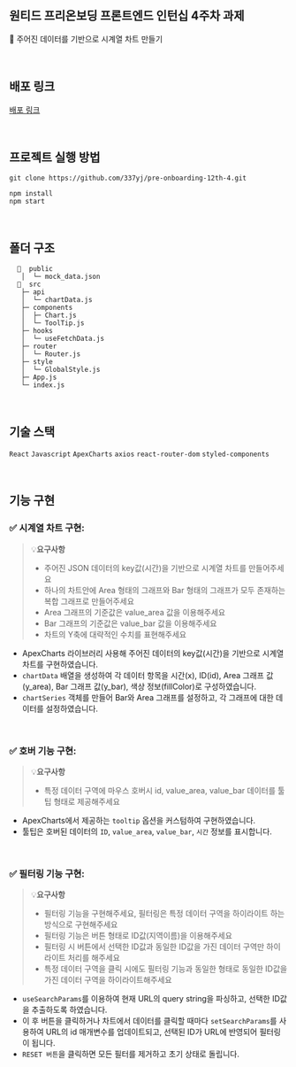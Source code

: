 ## 원티드 프리온보딩 프론트엔드 인턴십 4주차 과제

🎯 주어진 데이터를 기반으로 시계열 차트 만들기

<br/>

## 배포 링크

[배포 링크](https://graceful-blancmange-d51e96.netlify.app)

<br/>

## 프로젝트 실행 방법

```
git clone https://github.com/337yj/pre-onboarding-12th-4.git

npm install
npm start
```

<br/>

## 폴더 구조

```
  📂  public
   │  └─ mock_data.json
  📂  src
   ├─ api
   │  └─ chartData.js
   ├─ components
   │  ├─ Chart.js
   │  └─ ToolTip.js
   ├─ hooks
   │  └─ useFetchData.js
   ├─ router
   │  └─ Router.js
   ├─ style
   │  └─ GlobalStyle.js
   ├─ App.js
   └─ index.js
```

<br/>

## 기술 스택

`React` `Javascript` `ApexCharts` `axios` `react-router-dom` `styled-components`

<br/>

## 기능 구현

### ✅ 시계열 차트 구현:

> 💡**요구사항**
>
> - 주어진 JSON 데이터의 key값(시간)을 기반으로 시계열 차트를 만들어주세요
> - 하나의 차트안에 Area 형태의 그래프와 Bar 형태의 그래프가 모두 존재하는 복합 그래프로 만들어주세요
> - Area 그래프의 기준값은 value_area 값을 이용해주세요
> - Bar 그래프의 기준값은 value_bar 값을 이용해주세요
> - 차트의 Y축에 대략적인 수치를 표현해주세요

- ApexCharts 라이브러리 사용해 주어진 데이터의 key값(시간)을 기반으로 시계열 차트를 구현하였습니다.
- `chartData` 배열을 생성하여 각 데이터 항목을 시간(x), ID(id), Area 그래프 값(y_area), Bar 그래프 값(y_bar), 색상 정보(fillColor)로 구성하였습니다.
- `chartSeries` 객체를 만들어 Bar와 Area 그래프를 설정하고, 각 그래프에 대한 데이터를 설정하였습니다.

<br/>

### ✅ 호버 기능 구현:

> 💡**요구사항**
>
> - 특정 데이터 구역에 마우스 호버시 id, value_area, value_bar 데이터를 툴팁 형태로 제공해주세요

- ApexCharts에서 제공하는 `tooltip` 옵션을 커스텀하여 구현하였습니다.
- 툴팁은 호버된 데이터의 `ID`, `value_area`, `value_bar`, `시간` 정보를 표시합니다.

<br/>

### ✅ 필터링 기능 구현:

> 💡**요구사항**
>
> - 필터링 기능을 구현해주세요, 필터링은 특정 데이터 구역을 하이라이트 하는 방식으로 구현해주세요
> - 필터링 기능은 버튼 형태로 ID값(지역이름)을 이용해주세요
> - 필터링 시 버튼에서 선택한 ID값과 동일한 ID값을 가진 데이터 구역만 하이라이트 처리를 해주세요
> - 특정 데이터 구역을 클릭 시에도 필터링 기능과 동일한 형태로 동일한 ID값을 가진 데이터 구역을 하이라이트해주세요

- `useSearchParams`를 이용하여 현재 URL의 query string을 파싱하고, 선택한 ID값을 추출하도록 하였습니다.
- 이 후 버튼을 클릭하거나 차트에서 데이터를 클릭할 때마다 `setSearchParams`를 사용하여 URL의 id 매개변수를 업데이트되고, 선택된 ID가 URL에 반영되어 필터링이 됩니다.
- `RESET 버튼`을 클릭하면 모든 필터를 제거하고 초기 상태로 돌립니다.
